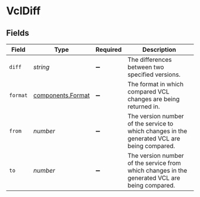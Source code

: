 # VclDiff


## Fields

| Field                                                                                         | Type                                                                                          | Required                                                                                      | Description                                                                                   |
| --------------------------------------------------------------------------------------------- | --------------------------------------------------------------------------------------------- | --------------------------------------------------------------------------------------------- | --------------------------------------------------------------------------------------------- |
| `diff`                                                                                        | *string*                                                                                      | :heavy_minus_sign:                                                                            | The differences between two specified versions.                                               |
| `format`                                                                                      | [components.Format](../../models/shared/format.md)                                            | :heavy_minus_sign:                                                                            | The format in which compared VCL changes are being returned in.                               |
| `from`                                                                                        | *number*                                                                                      | :heavy_minus_sign:                                                                            | The version number of the service to which changes in the generated VCL are being compared.   |
| `to`                                                                                          | *number*                                                                                      | :heavy_minus_sign:                                                                            | The version number of the service from which changes in the generated VCL are being compared. |